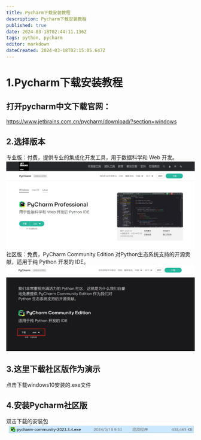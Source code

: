 ```yaml
---
title: Pycharm下载安装教程
description: Pycharm下载安装教程
published: true
date: 2024-03-18T02:44:11.136Z
tags: python, pycharm
editor: markdown
dateCreated: 2024-03-18T02:15:05.647Z
---
```


# 1.Pycharm下载安装教程
## 打开pycharm中文下载官网：
https://www.jetbrains.com.cn/pycharm/download/?section=windows
## 2.选择版本
专业版：付费，提供专业的集成化开发工具，用于数据科学和 Web 开发。
![ptcharm专业版下载.png](/wiki/python/pycharm/ptcharm专业版下载.png)
社区版：免费，PyCharm Community Edition 对Python生态系统支持的开源贡献，适用于纯 Python 开发的 IDE。
![ptcharm社区版下载.png](/wiki/python/pycharm/ptcharm社区版下载.png)
## 3.这里下载社区版作为演示
点击下载windows10安装的.exe文件
## 4.安装Pycharm社区版
双击下载的安装包
![pycharm社区版安装包.png](/wiki/python/pycharm/pycharm社区版安装包.png)





